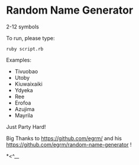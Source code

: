 # Random Name Generator

2-12 symbols

To run, please type: 
```shell
ruby script.rb
```

Examples:
* Tivuobao
* Utoby
* Kiuwaixaiki
* Ydyeka
* Ree
* Erofoa
* Azujima
* Mayrila

Just Party Hard!

Big Thanks to https://github.com/egrm/ and his https://github.com/egrm/random-name-generator !

  *<^__
